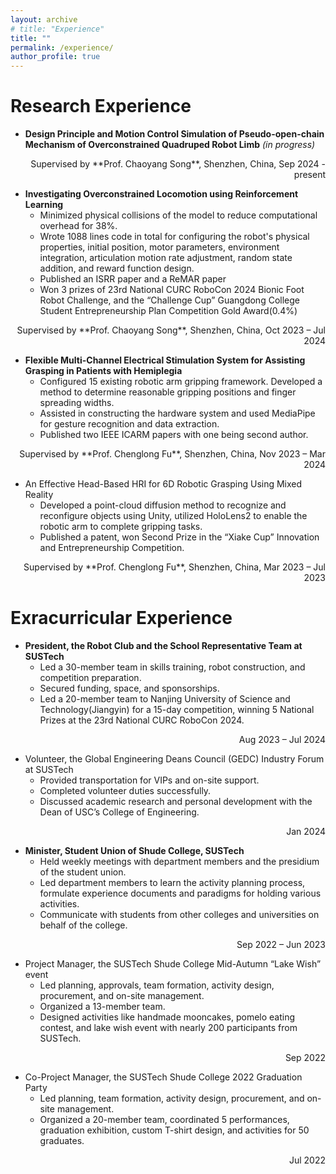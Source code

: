 ```yaml
---
layout: archive
# title: "Experience"
title: ""
permalink: /experience/
author_profile: true
---
```



Research Experience
======
* **Design Principle and Motion Control Simulation of Pseudo-open-chain Mechanism of Overconstrained Quadruped Robot Limb** *(in progress)*
<div style="text-align: right;">Supervised by **Prof. Chaoyang Song**, Shenzhen, China, Sep 2024 - present</div>

* **Investigating Overconstrained Locomotion using Reinforcement Learning** 
    *	Minimized physical collisions of the model to reduce computational overhead for 38%.
    -	Wrote 1088 lines code in total for configuring the robot's physical properties, initial position, motor parameters, environment integration, articulation motion rate adjustment, random state addition, and reward function design.
    -	Published an ISRR paper and a ReMAR paper
    -	Won 3 prizes of 23rd National CURC RoboCon 2024 Bionic Foot Robot Challenge, and the “Challenge Cup” Guangdong College Student Entrepreneurship Plan Competition Gold Award(0.4%)
<div style="text-align: right;">Supervised by **Prof. Chaoyang Song**, Shenzhen, China, Oct 2023 – Jul 2024</div>  

* **Flexible Multi-Channel Electrical Stimulation System for Assisting Grasping in Patients with Hemiplegia**   
    -	Configured 15 existing robotic arm gripping framework. Developed a method to determine reasonable gripping positions and finger spreading widths. 
    -	Assisted in constructing the hardware system and used MediaPipe for gesture recognition and data extraction.
    -	Published two IEEE ICARM papers with one being second author.
<div style="text-align: right;">Supervised by **Prof. Chenglong Fu**, Shenzhen, China, Nov 2023 – Mar 2024</div>

* An Effective Head-Based HRI for 6D Robotic Grasping Using Mixed Reality   
    -	Developed a point-cloud diffusion method to recognize and reconfigure objects using Unity, utilized HoloLens2 to enable the robotic arm to complete gripping tasks. 
    -	Published a patent, won Second Prize in the “Xiake Cup” Innovation and Entrepreneurship Competition.
<div style="text-align: right;">Supervised by **Prof. Chenglong Fu**, Shenzhen, China, Mar 2023 – Jul 2023</div>	


Exracurricular Experience
======
*	**President, the Robot Club and the School Representative Team at SUSTech**      	         
    - Led a 30-member team in skills training, robot construction, and competition preparation.
    - Secured funding, space, and sponsorships.
    - Led a 20-member team to Nanjing University of Science and Technology(Jiangyin) for a 15-day competition, winning 5 National Prizes at the 23rd National CURC RoboCon 2024.
<div style="text-align: right;">Aug 2023 – Jul 2024</div>

*	Volunteer, the Global Engineering Deans Council (GEDC) Industry Forum at SUSTech        	  	  
    - Provided transportation for VIPs and on-site support.
    - Completed volunteer duties successfully.
    - Discussed academic research and personal development with the Dean of USC’s College of Engineering.
<div style="text-align: right;">Jan 2024</div>	

*	**Minister, Student Union of Shude College, SUSTech**      							 
    - Held weekly meetings with department members and the presidium of the student union. 
    - Led department members to learn the activity planning process, formulate experience documents and paradigms for holding various activities.
    - Communicate with students from other colleges and universities on behalf of the college.
<div style="text-align: right;">Sep 2022 – Jun 2023</div> 

*	Project Manager, the SUSTech Shude College Mid-Autumn “Lake Wish” event     		  
    - Led planning, approvals, team formation, activity design, procurement, and on-site management.
    - Organized a 13-member team.
    - Designed activities like handmade mooncakes, pomelo eating contest, and lake wish event with nearly 200 participants from SUSTech.
 <div style="text-align: right;">Sep 2022</div>	

*	Co-Project Manager, the SUSTech Shude College 2022 Graduation Party     				  
    - Led planning, team formation, activity design, procurement, and on-site management.
    - Organized a 20-member team, coordinated 5 performances, graduation exhibition, custom T-shirt design, and activities for 50 graduates.
<div style="text-align: right;">Jul 2022</div>




